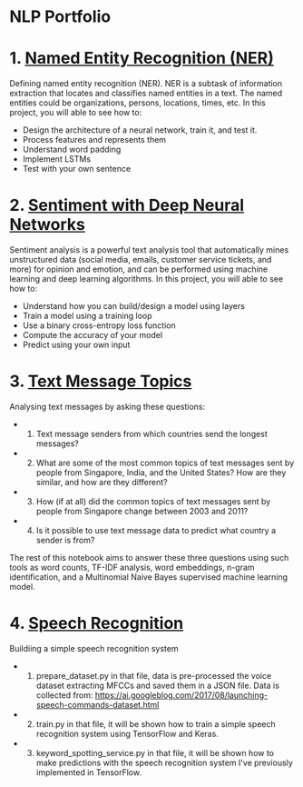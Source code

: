 # NLP Portfolio
# 1. [Named Entity Recognition (NER)](https://github.com/Sonerberat/NLPPortfolio/tree/main/Named%20Entity%20Recognition%20(NER)%2C%20(Trax)) 
Defining named entity recognition (NER). NER is a subtask of information extraction that locates and classifies named entities in a text. The named entities could be organizations, persons, locations, times, etc. In this project, you will able to see how to:
- Design the architecture of a neural network, train it, and test it.
- Process features and represents them
- Understand word padding
- Implement LSTMs
- Test with your own sentence
# 2. [Sentiment with Deep Neural Networks](https://github.com/Sonerberat/NLPPortfolio/tree/main/Sentiment%20with%20Deep%20Neural%20Networks(Trax))
Sentiment analysis is a powerful text analysis tool that automatically mines unstructured data (social media, emails, customer service tickets, and more) for opinion and emotion, and can be performed using machine learning and deep learning algorithms. In this project, you will able to see how to:
- Understand how you can build/design a model using layers
- Train a model using a training loop
- Use a binary cross-entropy loss function
- Compute the accuracy of your model
- Predict using your own input
# 3. [Text Message Topics](https://github.com/Sonerberat/NLPPortfolio/tree/main/Text%20Message%20Topics)
Analysing text messages by asking these questions:
- 1. Text message senders from which countries send the longest messages?
- 2. What are some of the most common topics of text messages sent by people from Singapore, India, and the United States? How are they similar, and how are they different?
- 3. How (if at all) did the common topics of text messages sent by people from Singapore change between 2003 and 2011?
- 4. Is it possible to use text message data to predict what country a sender is from?

The rest of this notebook aims to answer these three questions using such tools as word counts, TF-IDF analysis, word embeddings, n-gram identification, and a Multinomial Naive Bayes supervised machine learning model.
# 4. [Speech Recognition](https://github.com/Sonerberat/NLPPortfolio/tree/main/Voice%20Recognition(TensorFlow))
Buildiing a simple speech recognition system
- 1. prepare_dataset.py in that file, data is pre-processed the voice dataset extracting MFCCs and saved them in a JSON file. Data is collected from: https://ai.googleblog.com/2017/08/launching-speech-commands-dataset.html
- 2. train.py in that file, it will be shown how to train a simple speech recognition system using TensorFlow and Keras.
- 3. keyword_spotting_service.py in that file, it will be shown how to make predictions with the speech recognition system I've previously implemented in TensorFlow.
